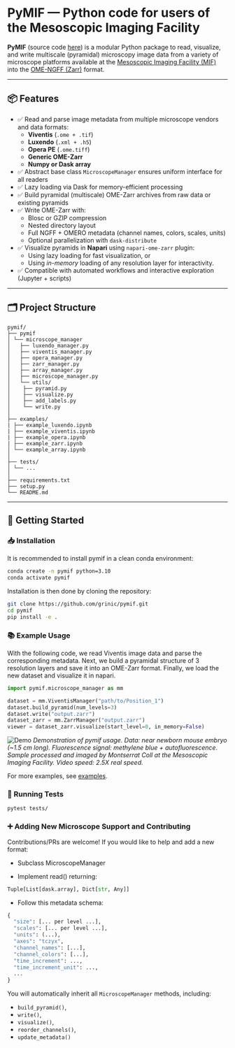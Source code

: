 # PyMIF — Python code for users of the Mesoscopic Imaging Facility

**PyMIF** (source code [here](https://github.com/grinic/pymif)) is a modular Python package to read, visualize, and write multiscale (pyramidal) microscopy image data from a variety of microscope platforms available at the [Mesoscopic Imaging Facility (MIF)](https://www.embl.org/groups/mesoscopic-imaging-facility/) into the [OME-NGFF (Zarr)](https://ngff.openmicroscopy.org/) format.

---

## 📦 Features

- ✅ Read and parse image metadata from multiple microscope vendors and data formats:
  - **Viventis** (`.ome + .tif`)
  - **Luxendo** (`.xml + .h5`)
  - **Opera PE** (`.ome.tiff`)
  - **Generic OME-Zarr**
  - **Numpy or Dask array**
- ✅ Abstract base class `MicroscopeManager` ensures uniform interface for all readers
- ✅ Lazy loading via Dask for memory-efficient processing
- ✅ Build pyramidal (multiscale) OME-Zarr archives from raw data or existing pyramids
- ✅ Write OME-Zarr with:
  - Blosc or GZIP compression
  - Nested directory layout
  - Full NGFF + OMERO metadata (channel names, colors, scales, units)
  - Optional parallelization with `dask-distribute`
- ✅ Visualize pyramids in **Napari** using `napari-ome-zarr` plugin:
  - Using lazy loading for fast visualization, or
  - Using *in-memory* loading of any resolution layer for interactivity.
- ✅ Compatible with automated workflows and interactive exploration (Jupyter + scripts)

---

## 🗂️ Project Structure

```
pymif/
├── pymif
│ └── microscope_manager
│   ├── luxendo_manager.py
│   ├── viventis_manager.py
│   ├── opera_manager.py
│   ├── zarr_manager.py
│   ├── array_manager.py
│   ├── microscope_manager.py
│   └── utils/
│    ├── pyramid.py
│    ├── visualize.py
│    ├── add_labels.py
│    └── write.py
│
├── examples/
| ├── example_luxendo.ipynb
| ├── example_viventis.ipynb
| ├── example_opera.ipynb
| ├── example_zarr.ipynb
│ └── example_array.ipynb
│
├── tests/
│ └── ...
│
├── requirements.txt
├── setup.py
└── README.md
```


---

## 🚀 Getting Started

### 📥 Installation

It is recommended to install pymif in a clean conda environment:

```bash
conda create -n pymif python=3.10
conda activate pymif
```

Installation is then done by cloning the repository:

```bash
git clone https://github.com/grinic/pymif.git
cd pymif
pip install -e .
```

### 📚 Example Usage

With the following code, we read Viventis image data and parse the corresponding metadata. Next, we build a pyramidal structure of 3 resolution layers and save it into an OME-Zarr format. Finally, we load the new dataset and visualize it in napari.

```python
import pymif.microscope_manager as mm

dataset = mm.ViventisManager("path/to/Position_1")
dataset.build_pyramid(num_levels=3)
dataset.write("output.zarr")
dataset_zarr = mm.ZarrManager("output.zarr")
viewer = dataset_zarr.visualize(start_level=0, in_memory=False)
```

![Demo](../documentation/demo.gif)
*Demonstration of pymif usage. Data: near newborn mouse embryo (~1.5 cm long). Fluorescence signal: methylene blue + autofluorescence. Sample processed and imaged by Montserrat Coll at the Mesoscopic Imaging Facility. Video speed: 2.5X real speed.*


For more examples, see [examples](https://github.com/grinic/pymif/tree/main/examples).

### 🧪 Running Tests

```bash
pytest tests/
```

### ➕ Adding New Microscope Support and Contributing

Contributions/PRs are welcome! If you would like to help and add a new format:

- Subclass MicroscopeManager

- Implement read() returning:

```python
Tuple[List[dask.array], Dict[str, Any]]
```

- Follow this metadata schema:

```python
{
  "size": [... per level ...],
  "scales": [... per level ...],
  "units": (...),
  "axes": "tczyx",
  "channel_names": [...],
  "channel_colors": [...],
  "time_increment": ...,
  "time_increment_unit": ...,
  ...
}
```

You will automatically inherit all `MicroscopeManager` methods, including:
- `build_pyramid()`, 
- `write()`, 
- `visualize()`,
- `reorder_channels()`,
- `update_metadata()`
